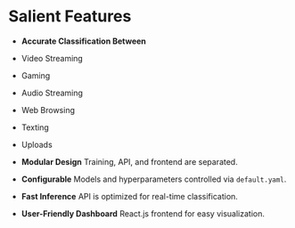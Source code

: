 # Salient Features

- **Accurate Classification Between**
- Video Streaming
- Gaming
- Audio Streaming
- Web Browsing
- Texting
- Uploads


- **Modular Design**
Training, API, and frontend are separated.

- **Configurable**
Models and hyperparameters controlled via `default.yaml`.

- **Fast Inference**
API is optimized for real-time classification.

- **User-Friendly Dashboard**
 React.js frontend for easy visualization.
